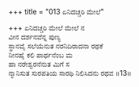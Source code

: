+++
title = "013 ಏನಿದಚ್ಚರಿ ಮೇಲೆ"

+++
ಏನಿದಚ್ಚರಿ ಮೇಲೆ ಮೇಲೆ ನ  
ವೀನ ದರ್ಶನವೆನ್ನ ಪುಣ್ಯ  
ಸ್ಥಾನವೈ ಸಲೆಯೆನುತ ನರನಿದಿರಾದನಾ ರಥಕೆ   
ನೀನಹೈ ಕಲಿ ಪಾರ್ಥನೆಂಬ ಮ  
ಹಾ ನರೇಶ್ವರನೆನುತ ಮಿಗೆ ಸ  
ನ್ಮಾನಿಸುತ ಸುರಪತಿಯ ಸಾರಥಿ ನಿಲಿಸಿದನು ರಥವ      ॥13॥